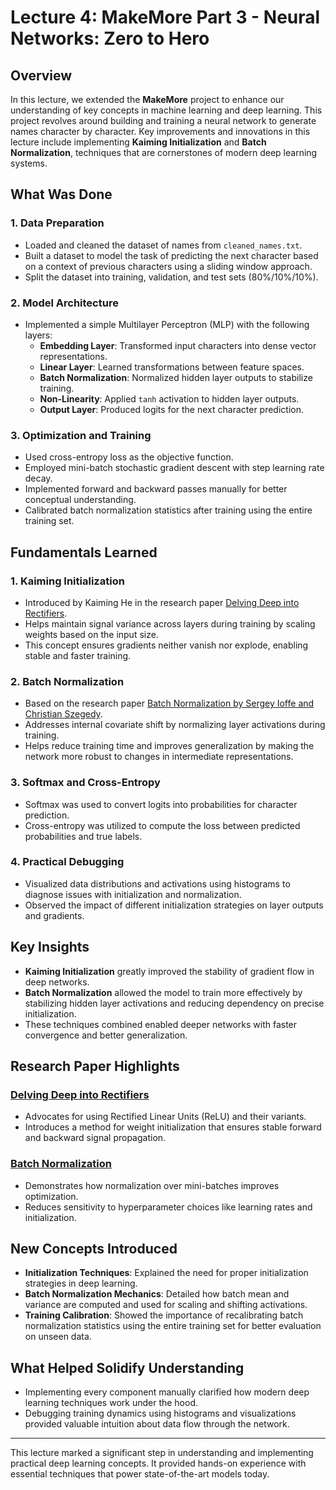 # Lecture 4: MakeMore Part 3 - Neural Networks: Zero to Hero

## Overview
In this lecture, we extended the **MakeMore** project to enhance our understanding of key concepts in machine learning and deep learning. This project revolves around building and training a neural network to generate names character by character. Key improvements and innovations in this lecture include implementing **Kaiming Initialization** and **Batch Normalization**, techniques that are cornerstones of modern deep learning systems.

## What Was Done
### 1. **Data Preparation**
- Loaded and cleaned the dataset of names from `cleaned_names.txt`.
- Built a dataset to model the task of predicting the next character based on a context of previous characters using a sliding window approach.
- Split the dataset into training, validation, and test sets (80%/10%/10%).

### 2. **Model Architecture**
- Implemented a simple Multilayer Perceptron (MLP) with the following layers:
  - **Embedding Layer**: Transformed input characters into dense vector representations.
  - **Linear Layer**: Learned transformations between feature spaces.
  - **Batch Normalization**: Normalized hidden layer outputs to stabilize training.
  - **Non-Linearity**: Applied `tanh` activation to hidden layer outputs.
  - **Output Layer**: Produced logits for the next character prediction.

### 3. **Optimization and Training**
- Used cross-entropy loss as the objective function.
- Employed mini-batch stochastic gradient descent with step learning rate decay.
- Implemented forward and backward passes manually for better conceptual understanding.
- Calibrated batch normalization statistics after training using the entire training set.

## Fundamentals Learned
### 1. **Kaiming Initialization**
- Introduced by Kaiming He in the research paper [Delving Deep into Rectifiers](https://arxiv.org/abs/1502.01852).
- Helps maintain signal variance across layers during training by scaling weights based on the input size.
- This concept ensures gradients neither vanish nor explode, enabling stable and faster training.

### 2. **Batch Normalization**
- Based on the research paper [Batch Normalization by Sergey Ioffe and Christian Szegedy](https://arxiv.org/abs/1502.03167).
- Addresses internal covariate shift by normalizing layer activations during training.
- Helps reduce training time and improves generalization by making the network more robust to changes in intermediate representations.

### 3. **Softmax and Cross-Entropy**
- Softmax was used to convert logits into probabilities for character prediction.
- Cross-entropy was utilized to compute the loss between predicted probabilities and true labels.

### 4. **Practical Debugging**
- Visualized data distributions and activations using histograms to diagnose issues with initialization and normalization.
- Observed the impact of different initialization strategies on layer outputs and gradients.

## Key Insights
- **Kaiming Initialization** greatly improved the stability of gradient flow in deep networks.
- **Batch Normalization** allowed the model to train more effectively by stabilizing hidden layer activations and reducing dependency on precise initialization.
- These techniques combined enabled deeper networks with faster convergence and better generalization.

## Research Paper Highlights
### [Delving Deep into Rectifiers](https://arxiv.org/abs/1502.01852)
- Advocates for using Rectified Linear Units (ReLU) and their variants.
- Introduces a method for weight initialization that ensures stable forward and backward signal propagation.

### [Batch Normalization](https://arxiv.org/abs/1502.03167)
- Demonstrates how normalization over mini-batches improves optimization.
- Reduces sensitivity to hyperparameter choices like learning rates and initialization.

## New Concepts Introduced
- **Initialization Techniques**: Explained the need for proper initialization strategies in deep learning.
- **Batch Normalization Mechanics**: Detailed how batch mean and variance are computed and used for scaling and shifting activations.
- **Training Calibration**: Showed the importance of recalibrating batch normalization statistics using the entire training set for better evaluation on unseen data.

## What Helped Solidify Understanding
- Implementing every component manually clarified how modern deep learning techniques work under the hood.
- Debugging training dynamics using histograms and visualizations provided valuable intuition about data flow through the network.

---

This lecture marked a significant step in understanding and implementing practical deep learning concepts. It provided hands-on experience with essential techniques that power state-of-the-art models today.

